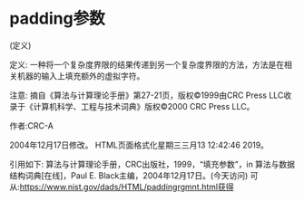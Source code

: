 # padding参数


(定义)



定义:
一种将一个复杂度界限的结果传递到另一个复杂度界限的方法，方法是在相关机器的输入上填充额外的虚拟字符。



注意:
摘自《算法与计算理论手册》第27-21页，版权©1999由CRC Press LLC收录于《计算机科学、工程与技术词典》版权©2000 CRC Press LLC。


作者:CRC-A







2004年12月17日修改。
HTML页面格式化星期三三月13 12:42:46 2019。



引用如下:
算法与计算理论手册，CRC出版社，1999，“填充参数”，in
算法与数据结构词典[在线]，Paul E. Black主编，2004年12月17日。(今天访问)
可从:https://www.nist.gov/dads/HTML/paddingrgmnt.html获得